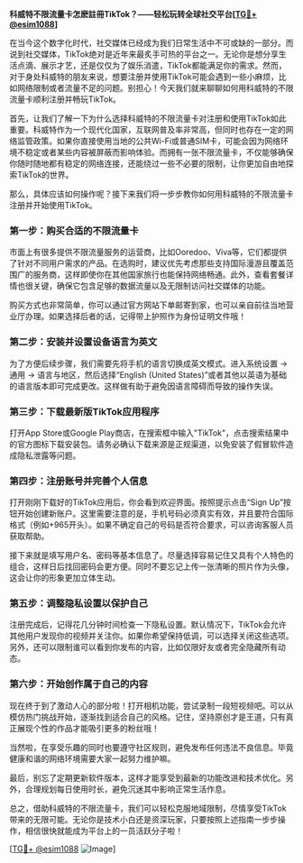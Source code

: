 **科威特不限流量卡怎麽註冊TikTok？——轻松玩转全球社交平台[[TG💪+ @esim1088](https://t.me/s/esim1088)]**

在当今这个数字化时代，社交媒体已经成为我们日常生活中不可或缺的一部分。而说到社交媒体，TikTok绝对是近年来最炙手可热的平台之一。无论你是想分享生活点滴、展示才艺，还是仅仅为了娱乐消遣，TikTok都能满足你的需求。然而，对于身处科威特的朋友来说，想要注册并使用TikTok可能会遇到一些小麻烦，比如网络限制或者流量不足的问题。别担心！今天我们就来聊聊如何用科威特的不限流量卡顺利注册并畅玩TikTok。

首先，让我们了解一下为什么选择科威特的不限流量卡对注册和使用TikTok如此重要。科威特作为一个现代化国家，互联网普及率非常高，但同时也存在一定的网络监管政策。如果你直接使用当地的公共Wi-Fi或普通SIM卡，可能会因为网络环境不稳定或者某些内容被屏蔽而影响体验。而拥有一张不限流量卡，不仅能够确保你随时随地都有稳定的网络连接，还能绕过一些不必要的限制，让你更加自由地探索TikTok的世界。

那么，具体应该如何操作呢？接下来我们将一步步教你如何用科威特的不限流量卡注册并开始使用TikTok。

### 第一步：购买合适的不限流量卡

市面上有很多提供不限流量服务的运营商，比如Ooredoo、Viva等，它们都提供了针对不同用户需求的产品。在选购时，建议优先考虑那些支持国际漫游且覆盖范围广的服务商，这样即使你在其他国家旅行也能保持网络畅通。此外，查看套餐详情也很关键，确保它包含足够的数据流量以及无限制访问社交媒体的功能。

购买方式也非常简单，你可以通过官方网站下单邮寄到家，也可以亲自前往当地营业厅办理。如果选择后者的话，记得带上护照作为身份证明文件哦！

### 第二步：安装并设置设备语言为英文

为了方便后续步骤，我们需要先将手机的语言切换成英文模式。进入系统设置 -> 通用 -> 语言与地区，然后选择“English (United States)”或者其他以英语为基础的语言版本即可完成更改。这样做有助于避免因语言障碍而导致的操作失误。

### 第三步：下载最新版TikTok应用程序

打开App Store或Google Play商店，在搜索框中输入"TikTok"，点击搜索结果中的官方图标下载安装包。请务必确认下载来源是正规渠道，以免安装了假冒软件造成隐私泄露等问题。

### 第四步：注册账号并完善个人信息

打开刚刚下载好的TikTok应用后，你会看到欢迎界面。按照提示点击“Sign Up”按钮开始创建新账户。这里需要注意的是，手机号码必须真实有效，并且要符合国际格式（例如+965开头）。如果不确定自己的号码是否符合要求，可以咨询客服人员获取帮助。

接下来就是填写用户名、密码等基本信息了。尽量选择容易记住又具有个人特色的组合，这样日后找回密码会更方便。同时不要忘记上传一张清晰的照片作为头像，这会让你的形象更加立体生动。

### 第五步：调整隐私设置以保护自己

注册完成后，记得花几分钟时间检查一下隐私设置。默认情况下，TikTok会允许其他用户发现你的视频并关注你。如果你希望保持低调，可以选择关闭这些选项。另外，还可以限制谁可以看到你发布的内容，比如仅限好友或者完全隐藏所有动态。

### 第六步：开始创作属于自己的内容

现在终于到了激动人心的部分啦！打开相机功能，尝试录制一段短视频吧。可以从模仿热门挑战开始，逐渐找到适合自己的风格。记住，坚持原创才是王道，只有真正展现个性的作品才能吸引更多的粉丝哦！

当然啦，在享受乐趣的同时也要遵守社区规则，避免发布任何违法不良信息。毕竟健康和谐的网络环境需要大家一起努力维护嘛。

最后，别忘了定期更新软件版本，这样才能享受到最新的功能改进和技术优化。另外，合理规划每日使用时长，避免沉迷其中影响正常生活作息。

总之，借助科威特的不限流量卡，我们可以轻松克服地域限制，尽情享受TikTok带来的无限可能。无论你是技术小白还是资深玩家，只要按照上述指南一步步操作，相信很快就能成为平台上的一员活跃分子啦！

[[TG💪+ @esim1088](https://t.me/s/esim1088) ![Image](https://i.postimg.cc/4NQfJmqS/Snipaste-2025-05-13-00-14-12.png)]